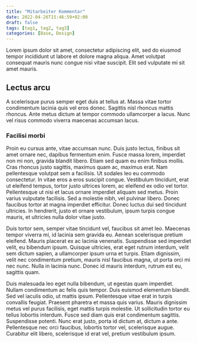 ```yaml
---
title: "Mitarbeiter Kommentar"
date: 2022-04-26T15:46:59+02:00
draft: false
tags: [tag1, tag2, tag3]
categories: [Base, Design]
---
```


Lorem ipsum dolor sit amet, consectetur adipiscing elit, sed do eiusmod tempor incididunt ut labore et dolore magna aliqua. Amet volutpat consequat mauris nunc congue nisi vitae suscipit. Elit sed vulputate mi sit amet mauris. <!--more-->

## Lectus arcu

A scelerisque purus semper eget duis at tellus at. Massa vitae tortor condimentum lacinia quis vel eros donec. Sagittis nisl rhoncus mattis rhoncus. Ante metus dictum at tempor commodo ullamcorper a lacus. Nunc vel risus commodo viverra maecenas accumsan lacus.

### Facilisi morbi

Proin eu cursus ante, vitae accumsan nunc. Duis justo lectus, finibus sit amet ornare nec, dapibus fermentum enim. Fusce massa lorem, imperdiet non mi non, gravida blandit libero. Etiam sed quam eu enim finibus mollis. Cras rhoncus justo sagittis, maximus quam ac, maximus erat. Nam pellentesque volutpat sem a facilisis. Ut sodales leo eu commodo consectetur. In vitae eros a eros suscipit congue. Vestibulum tincidunt, erat ut eleifend tempus, tortor justo ultrices lorem, ac eleifend ex odio vel tortor. Pellentesque ut nisi et lacus ornare imperdiet aliquam sed metus. Proin varius vulputate facilisis. Sed a molestie nibh, vel pulvinar libero. Donec faucibus tortor at magna imperdiet efficitur. Donec luctus dui sed tincidunt ultricies. In hendrerit, justo et ornare vestibulum, ipsum turpis congue mauris, et ultricies nulla dolor vitae justo.

Duis tortor sem, semper vitae tincidunt vel, faucibus sit amet leo. Maecenas tempor viverra mi, id lacinia sem gravida eu. Aenean scelerisque pretium eleifend. Mauris placerat ex ac lacinia venenatis. Suspendisse sed imperdiet velit, eu bibendum ipsum. Quisque ultricies, erat eget rutrum interdum, velit sem dictum sapien, a ullamcorper ipsum urna et turpis. Etiam dignissim, velit nec condimentum pretium, mauris nisl faucibus magna, ut porta orci mi nec nunc. Nulla in lacinia nunc. Donec id mauris interdum, rutrum est eu, sagittis quam.

Duis malesuada leo eget nulla bibendum, ut egestas quam imperdiet. Nullam condimentum ac felis quis tempor. Duis euismod elementum blandit. Sed vel iaculis odio, ut mattis ipsum. Pellentesque vitae erat in turpis convallis feugiat. Praesent pharetra et massa quis varius. Mauris dignissim metus vel purus facilisis, eget mattis turpis molestie. Ut sollicitudin tortor eu tellus lobortis interdum. Fusce sed diam quis erat condimentum sagittis. Suspendisse potenti. Nunc erat justo, porta id dictum at, dictum a ante. Pellentesque nec orci faucibus, lobortis tortor vel, scelerisque augue. Curabitur elit libero, scelerisque id erat vel, pretium vestibulum ipsum.